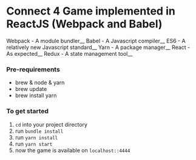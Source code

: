 # Connect 4 Game implemented in ReactJS (Webpack and Babel)

Webpack - A module bundler__
Babel - A Javascript compiler__
ES6 - A relatively new Javascript standard__
Yarn - A package manager__
React - As expected__
Redux - A state management tool__

### Pre-requirements
- brew & node & yarn
- brew update
- brew install yarn

### To get started
1. `cd` into your project directory
2. run `bundle install`
3. run `yarn install`
4. run `yarn start`
5. now the game is available on `localhost::4444`
